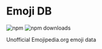 # Emoji DB

![npm](https://img.shields.io/npm/v/emoji-db?style=flat-square)
![npm downloads](https://img.shields.io/npm/dm/emoji-db?style=flat-square)

Unofficial Emojipedia.org emoji data
